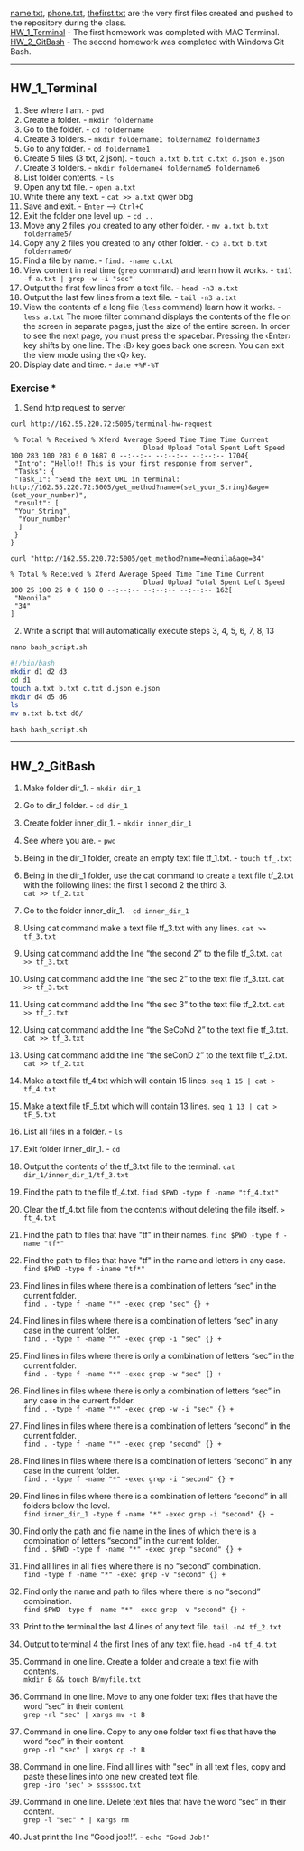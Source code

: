 [name.txt](https://github.com/NeonilaH/Terminal-Bash-commands/blob/main/name.txt), [phone.txt](https://github.com/NeonilaH/Terminal-Bash-commands/blob/main/phone.txt), [thefirst.txt](https://github.com/NeonilaH/Terminal-Bash-commands/blob/main/thefirst.txt) are the very first files created and pushed to the repository during the class.</br>
[HW_1_Terminal](#1.1) - The first homework was completed with MAC Terminal.</br>
[HW_2_GitBash](#1.2) - The second homework was completed with Windows Git Bash.

***

## **HW_1_Terminal**<a name="1.1"><a>

1) See where I am. - `pwd`
2) Create a folder. - `mkdir foldername`
3) Go to the folder. - `cd foldername`
4) Create 3 folders. - `mkdir foldername1 foldername2 foldername3`
5) Go to any folder. - `cd foldername1`
6) Create 5 files (3 txt, 2 json). - `touch a.txt b.txt c.txt d.json e.json`
7) Create 3 folders. - `mkdir foldername4 foldername5 foldername6`
8) List folder contents. - `ls`
9) Open any txt file. - `open a.txt`
10) Write there any text. - `cat >> a.txt`
qwer
bbg
11) Save and exit. - `Enter` --> `Ctrl+C`
12) Exit the folder one level up. - `cd ..`
13) Move any 2 files you created to any other folder. - `mv a.txt b.txt foldername5/`
14) Copy any 2 files you created to any other folder. - `cp a.txt b.txt foldername6/`
15) Find a file by name. - `find. -name c.txt`
16) View content in real time (`grep` command) and learn how it works. - `tail -f a.txt | grep -w -i "sec"`
17) Output the first few lines from a text file. - `head -n3 a.txt`
18) Output the last few lines from a text file. - `tail -n3 a.txt`
19) View the contents of a long file (`less` command) learn how it works. - `less a.txt`
The more filter command displays the contents of the file on the screen in separate pages, just the size of the entire screen. In order to see the next page, you must press the spacebar. Pressing the ‹Enter› key shifts by one line. The ‹B› key goes back one screen. You can exit the view mode using the ‹Q› key.
20) Display date and time. - `date +%F-%T`

### Exercise *

1) Send http request to server 

`curl http://162.55.220.72:5005/terminal-hw-request`
```
 % Total % Received % Xferd Average Speed ​​Time Time Time Current
                                 Dload Upload Total Spent Left Speed
100 283 100 283 0 0 1687 0 --:--:-- --:--:-- --:--:-- 1704{
 "Intro": "Hello!! This is your first response from server",
 "Tasks": {
 "Task_1": "Send the next URL in terminal: http://162.55.220.72:5005/get_method?name=(set_your_String)&age=(set_your_number)",
 "result": [
 "Your_String",
  "Your_number"
  ]
 }
}
```

`curl "http://162.55.220.72:5005/get_method?name=Neonila&age=34"`
```
% Total % Received % Xferd Average Speed ​​Time Time Time Current
                                 Dload Upload Total Spent Left Speed
100 25 100 25 0 0 160 0 --:--:-- --:--:-- --:--:-- 162[
 "Neonila"
 "34"
]
```

2) Write a script that will automatically execute steps 3, 4, 5, 6, 7, 8, 13

`nano bash_script.sh`

```sh
#!/bin/bash
mkdir d1 d2 d3
cd d1
touch a.txt b.txt c.txt d.json e.json
mkdir d4 d5 d6
ls
mv a.txt b.txt d6/
```

`bash bash_script.sh`

***

## **HW_2_GitBash**<a name="1.2"><a>

1. Make folder dir_1. -
`mkdir dir_1`
 2. Go to dir_1 folder. -
`cd dir_1`
 3. Create folder inner_dir_1. -
 `mkdir inner_dir_1`
 4. See where you are. -
`pwd`
 5. Being in the dir_1 folder, create an empty text file tf_1.txt. -
 `touch tf_.txt`
 6. Being in the dir_1 folder, use the cat command to create a text file tf_2.txt with the following lines: the first 1
 second 2
 the third 3. <br/>
 `cat >> tf_2.txt`

 7. Go to the folder inner_dir_1. -
`cd inner_dir_1`
 8. Using cat command make a text file tf_3.txt with any lines. 
 `cat >> tf_3.txt`
 9. Using cat command add the line “the second 2” to the file tf_3.txt. 
`cat >> tf_3.txt`
 10. Using cat command add the line “the sec 2” to the text file tf_3.txt. 
`cat >> tf_3.txt`
 11. Using cat command add the line “the sec 3” to the text file tf_2.txt. 
`cat >> tf_2.txt`
 12. Using cat command add the line “the SeCoNd 2” to the text file tf_3.txt. 
`cat >> tf_3.txt`
 13. Using cat command add the line “the seConD 2” to the text file tf_2.txt. 
`cat >> tf_2.txt`
 14. Make a text file tf_4.txt which will contain 15 lines. 
`seq 1 15 | cat > tf_4.txt`
 15. Make a text file tF_5.txt which will contain 13 lines.
`seq 1 13 | cat > tF_5.txt`
 16. List all files in a folder. -
`ls`
 17. Exit folder inner_dir_1. -
`cd`
 18. Output the contents of the tf_3.txt file to the terminal. 
`cat dir_1/inner_dir_1/tf_3.txt`
 19. Find the path to the file tf_4.txt. 
`find $PWD -type f -name "tf_4.txt"`
 20. Clear the tf_4.txt file from the contents without deleting the file itself. 
`> ft_4.txt`
 21. Find the path to files that have "tf" in their names. 
`find $PWD -type f -name "tf*"`
 22. Find the path to files that have "tf" in the name and letters in any case. <br/>
`find $PWD -type f -iname "tf*"`
 23. Find lines in files where there is a combination of letters “sec” in the current folder. <br/>
`find . -type f -name "*" -exec grep "sec" {} +`
 24. Find lines in files where there is a combination of letters “sec” in any case in the current folder. <br/>
`find . -type f -name "*" -exec grep -i "sec" {} +`
 25. Find lines in files where there is only a combination of letters “sec” in the current folder. <br/>
`find . -type f -name "*" -exec grep -w "sec" {} +`
 26. Find lines in files where there is only a combination of letters “sec” in any case in the current folder. <br/>
`find . -type f -name "*" -exec grep -w -i "sec" {} +`
 27. Find lines in files where there is a combination of letters “second” in the current folder. <br/>
`find . -type f -name "*" -exec grep "second" {} +`
 28. Find lines in files where there is a combination of letters “second” in any case in the current folder. <br/>
`find . -type f -name "*" -exec grep -i "second" {} +`
 29. Find lines in files where there is a combination of letters “second” in all folders below the level. <br/>
`find inner_dir_1 -type f -name "*" -exec grep -i "second" {} +`
 30. Find only the path and file name in the lines of which there is a combination of letters “second” in the current folder. <br/>
`find . $PWD -type f -name "*" -exec grep "second" {} +`
 31. Find all lines in all files where there is no “second” combination. <br/>
`find -type f -name "*" -exec grep -v "second" {} +`
 32. Find only the name and path to files where there is no “second” combination. <br/>
`find $PWD -type f -name "*" -exec grep -v "second" {} +`
 33. Print to the terminal the last 4 lines of any text file. 
`tail -n4 tf_2.txt`
 34. Output to terminal 4 the first lines of any text file. 
`head -n4 tf_4.txt`
 35. Command in one line. Create a folder and create a text file with contents. <br/>
`mkdir B && touch B/myfile.txt`
 36. Command in one line. Move to any one folder text files that have the word “sec” in their content. <br/>
`grep -rl "sec" | xargs mv -t B`
 37. Command in one line. Copy to any one folder text files that have the word “sec” in their content. <br/>
`grep -rl "sec" | xargs cp -t B`
 38. Command in one line. Find all lines with "sec" in all text files, copy and paste these lines into one new created text file. <br/>
`grep -iro 'sec' > sssssoo.txt`
 39. Command in one line. Delete text files that have the word “sec” in their content. <br/>
`grep -l "sec" * | xargs rm`
 40. Just print the line “Good job!!”. -
  `echo "Good Job!"`
